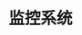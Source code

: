 
# 监控系统  

<!--
搭建Prometheus+Grafana的云平台监控系统
https://www.jianshu.com/p/268489bf5756?utm_campaign=haruki&utm_content=note&utm_medium=reader_share&utm_source=weixin


如何快速深入理解监控知识？ 
https://mp.weixin.qq.com/s/q4QxJi5KZKNNIvWMjfdM1A

Prometheus完整的部署方案+实战实例 
https://mp.weixin.qq.com/s/mFczwFdtO1eWzXAfKQ1Wfw

SkyWalking
https://mp.weixin.qq.com/s/Z7dRtmj2T7F09Q8etoK3hg
用了3年CAT，这次我想选择SkyWalking，老板反手就是一个赞！ 
https://mp.weixin.qq.com/s/foYoz8qjalO0AhlBcM0BpA

14款备受好评的开源监控工具 
https://mp.weixin.qq.com/s/M-ygzU0V8hgITqx0Wdl6iQ
Prometheus+Grafana
https://mp.weixin.qq.com/s/i4lYNHiJKNi9SSvkodBK3A
一篇文章全面了解运维监控知识体系 
https://mp.weixin.qq.com/s/8XHl5FlFCb7O7KDCEorwtg
监控系统技术选型 
https://mp.weixin.qq.com/s/hjSs8SApGzh8vXEDO7rdIw
Linux 常用监控指标总结 
https://mp.weixin.qq.com/s/QVIb1Erl4JRBLe8BrHqFSg
监控系统选型，这篇不可不读！ 
https://mp.weixin.qq.com/s/HEW8rSPhWk82NinQcEzPhQ
Linux中一个高效的资源监控器 – Bpytop 
https://mp.weixin.qq.com/s/usrepOGS5V8cO4uwYgFDFw
Sampler，命令行下的可视化展示工具
https://www.oschina.net/p/sampler?hmsr=aladdin1e1
https://mp.weixin.qq.com/s/l3fBjFhdvH-eE6RHYhy2Aw
如何在Linux中安装vnStat和vnStati监视网络流量 
https://mp.weixin.qq.com/s/gPrrIfFouDzI2T-_B-OCEw


某生鲜电商平台的监控模块设计
https://mp.weixin.qq.com/s/m9tTCrOYrbuMbsiGpzsJHw


监控、链路追踪、日志这三者有何区别？ 
https://mp.weixin.qq.com/s/IrZiZVV9ZP3ANR-Es6S5lA


高可用 Prometheus 的常见问题 
https://mp.weixin.qq.com/s/cS8X7hBYpFwcZOWcpLt3OQ


自从上线了 Prometheus 监控告警，真香！ 
https://mp.weixin.qq.com/s/kBDB2wa2R_YczwRFFN4-Wg

想监控主机性能的话，个人建议这本《SystemsPerformance》就足够了。

Prometheus 高可用
https://mp.weixin.qq.com/s/aXjUQOBMsP90nCi4yiWaPg


怎样的监控，才真正说明系统有问题？ 
https://mp.weixin.qq.com/s/1lSdfafmJeNgCrXDe7pLhw
全面解析微服务系统监控分层，啃透服务治理核心！ 
https://mp.weixin.qq.com/s/5xCL7KkMpnsfB6ivG4-0MQ
三分钟构建自动化运维平台-nightingale(夜莺) 
https://mp.weixin.qq.com/s/LwsR3o0Ze6fQiYXgGVZrqw
全网最完整之实战 Prometheus 搭建监控系统 
https://mp.weixin.qq.com/s/VAzATGHgYdKZY8Yk2PHKuw
这5种常用运维监控工具都不会用
https://mp.weixin.qq.com/s/Z4SGXTqv0u1mzHI-2IZDyg
性能监控工具之 Grafana + Prometheus + Exporters 
https://mp.weixin.qq.com/s/HKWga3DxbPWx0lGMyaQsgQ

号称下一代监控系统，来看看它有多强！ 
https://mp.weixin.qq.com/s/zqXOYQV_kSYWp3ibr0rH7g


接近完美的监控系统—普罗米修斯 
https://mp.weixin.qq.com/s/OgvbYm7PoTLGbcZeehIU9w
-->
